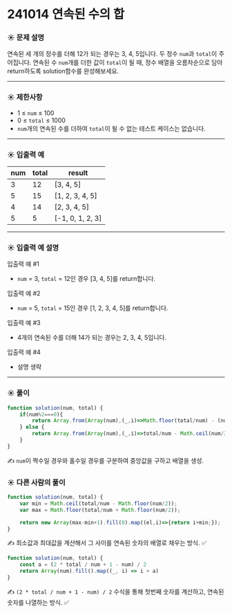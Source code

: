 # 241014 연속된 수의 합

### ☀️ 문제 설명

연속된 세 개의 정수를 더해 12가 되는 경우는 3, 4, 5입니다. 두 정수 `num`과 `total`이 주어집니다. 연속된 수 `num`개를 더한 값이 `total`이 될 때, 정수 배열을 오름차순으로 담아 return하도록 solution함수를 완성해보세요.

---

### ☀️ **제한사항**

- 1 ≤ `num` ≤ 100
- 0 ≤ `total` ≤ 1000
- `num`개의 연속된 수를 더하여 `total`이 될 수 없는 테스트 케이스는 없습니다.

---

### ☀️ **입출력 예**

| num | total | result |
| --- | --- | --- |
| 3 | 12 | [3, 4, 5] |
| 5 | 15 | [1, 2, 3, 4, 5] |
| 4 | 14 | [2, 3, 4, 5] |
| 5 | 5 | [-1, 0, 1, 2, 3] |

---

### ☀️ **입출력 예 설명**

입출력 예 #1

- `num` = 3, `total` = 12인 경우 [3, 4, 5]를 return합니다.

입출력 예 #2

- `num` = 5, `total` = 15인 경우 [1, 2, 3, 4, 5]를 return합니다.

입출력 예 #3

- 4개의 연속된 수를 더해 14가 되는 경우는 2, 3, 4, 5입니다.

입출력 예 #4

- 설명 생략

---

### ☀️ 풀이

```jsx
function solution(num, total) {
    if(num%2===0){
        return Array.from(Array(num),(_,i)=>Math.floor(total/num) - (num/2-1) + i);
    } else {
        return Array.from(Array(num),(_,i)=>total/num - Math.ceil(num/2-1) + i);
    }
}
```

✍️ `num`이 짝수일 경우와 홀수일 경우를 구분하여 중앙값을 구하고 배열을 생성.

### ☀️ 다른 사람의 풀이

```jsx
function solution(num, total) {
    var min = Math.ceil(total/num - Math.floor(num/2));
    var max = Math.floor(total/num + Math.floor(num/2));

    return new Array(max-min+1).fill(0).map((el,i)=>{return i+min;});
}
```

✍️ 최소값과 최대값을 계산해서 그 사이를 연속된 숫자의 배열로 채우는 방식. ✅

```jsx
function solution(num, total) {
    const a = (2 * total / num + 1 - num) / 2
    return Array(num).fill().map((_, i) => i + a)
}
```

✍️ `(2 * total / num + 1 - num) / 2` 수식을 통해 첫번째 숫자를 계산하고, 연속된 숫자를 나열하는 방식. ✅